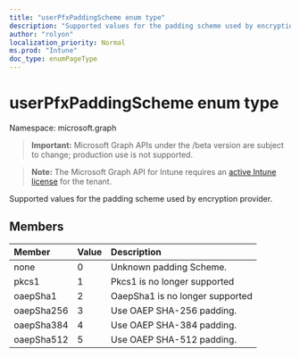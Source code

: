 ```yaml
---
title: "userPfxPaddingScheme enum type"
description: "Supported values for the padding scheme used by encryption provider."
author: "rolyon"
localization_priority: Normal
ms.prod: "Intune"
doc_type: enumPageType
---
```


# userPfxPaddingScheme enum type

Namespace: microsoft.graph

> **Important:** Microsoft Graph APIs under the /beta version are subject to change; production use is not supported.

> **Note:** The Microsoft Graph API for Intune requires an [active Intune license](https://go.microsoft.com/fwlink/?linkid=839381) for the tenant.

Supported values for the padding scheme used by encryption provider.

## Members
|Member|Value|Description|
|:---|:---|:---|
|none|0|Unknown padding Scheme.|
|pkcs1|1|Pkcs1 is no longer supported|
|oaepSha1|2|OaepSha1 is no longer supported|
|oaepSha256|3|Use OAEP SHA-256 padding.|
|oaepSha384|4|Use OAEP SHA-384 padding.|
|oaepSha512|5|Use OAEP SHA-512 padding.|



